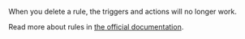 When you delete a rule, the triggers and actions will no longer work.

Read more about rules in [the official documentation](https://docs.firefly-iii.org/advanced-concepts/rules).
